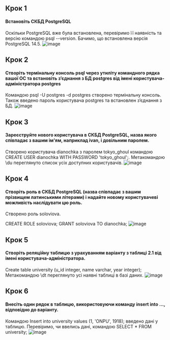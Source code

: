## Крок 1
#### Встановіть СКБД PostgreSQL
Оскільки PostgreSQL вже була встановлена, перевіримо її наявність та версію командою psql --version. Бачимо, що встановлена версія PostgreSQL 14.5.
![image](https://user-images.githubusercontent.com/56130345/204784557-aae4fe00-4895-4ad4-bc97-0019112932b5.png)

## Крок 2
#### Створіть термінальну консоль psql через утиліту командного рядка вашої ОС та встановіть з’єднання з БД postgres від імені користувача-адміністратора postgres
Командою psql -U postgres -d postgres створено термінальну консоль. Також введено пароль користувача postgres та встановлен зʼєднання з БД.
![image](https://user-images.githubusercontent.com/56130345/204785338-71f1fb03-2383-4139-8a4b-5abc2c12c7da.png)

## Крок 3
#### Зареєструйте нового користувача в СКБД PostgreSQL, назва якого співпадає з вашим ім'ям, наприклад ivan, і довільним паролем.

Створено користувача dianochka з паролем tokyo_ghoul командою CREATE USER dianochka WITH PASSWORD 'tokyo_ghoul';. Метакомандою \du переглянуто список усіх доступних користувачів.
![image](https://user-images.githubusercontent.com/56130345/204785705-9d81ba22-236c-446c-84c0-8d621476918a.png)

## Крок 4
#### Створіть роль в СКБД PostgreSQL (назва співпадає з вашим прізвищем латинськими літерами) і надайте новому користувачеві можливість наслідувати цю роль.

Створено роль soloviova.

CREATE ROLE soloviova; GRANT soloviova TO dianochka;
![image](https://user-images.githubusercontent.com/56130345/204785960-459bc3c3-e70d-4a56-acf0-e64288e96ee1.png)

## Крок 5
#### Створіть реляційну таблицю з урахуванням варіанту з таблиці 2.1 від імені користувача-адміністратора.

Create table university (u_id integer, name varchar, year integer);
Метакомандою \dt переглянуто усі наявні таблиці в базі даних.
![image](https://user-images.githubusercontent.com/56130345/204786431-ce3f5766-e5d1-499b-a757-e1c6adcd7902.png)

## Крок 6
#### Внесіть один рядок в таблицю, використовуючи команду insert into ..., відповідно до варіанту.

Командою Insert into university values (1, 'ONPU', 1918); введено дані у таблицю. Перевіримо, чи ввелись дані, командою SELECT * FROM university;
![image](https://user-images.githubusercontent.com/56130345/204786738-af51e8ca-71a1-4fd5-9852-672fd38fd747.png)


